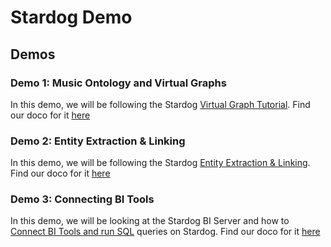 # Stardog Demo #

## Demos ##

### Demo 1: Music Ontology and Virtual Graphs ###

In this demo, we will be following the Stardog [Virtual Graph Tutorial](https://www.stardog.com/tutorials/using-virtual-graphs/). Find our doco for it [here](./Demos/demo1.md)

### Demo 2: Entity Extraction & Linking ###

In this demo, we will be following the Stardog [Entity Extraction & Linking](https://www.stardog.com/tutorials/link-all-the-entities/). Find our doco for it [here](./Demos/demo2.md)

### Demo 3: Connecting BI Tools ###

In this demo, we will be looking at the Stardog BI Server and how to [Connect BI Tools and run SQL](https://docs.stardog.com/query-stardog/bi-tools-and-sql-queries) queries on Stardog. Find our doco for it [here](./Demos/demo3.md)
